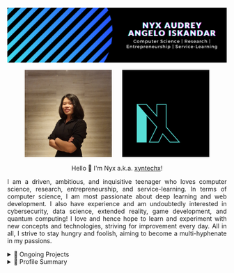 <p align="center">
  <img src="https://github.com/xyntechx/xyntechx/blob/master/nyx-intro.png" alt="Nyx Banner" width="600"/>
</p>

<p align="center">
  <img src="https://github.com/xyntechx/xyntechx/blob/master/nyx.jpg" alt="Nyx" width="200"/>
  &nbsp;&nbsp;&nbsp;&nbsp;
  <a href="https://nxpyre.com/">
    <img src="https://github.com/xyntechx/xyntechx/blob/master/nxpyre.png" alt="NXpyre" width="200"/>
  </a>
</p>

<p align="center">Hello 👋 I'm Nyx a.k.a. <a href="https://xyntechx.com/">xyntechx</a>!</p>

<p align="justify">
I am a driven, ambitious, and inquisitive teenager who loves computer science, research, entrepreneurship, and service-learning. In terms of computer science, I am most passionate about deep learning and web development. I also have experience and am undoubtedly interested in cybersecurity, data science, extended reality, game development, and quantum computing! I love and hence hope to learn and experiment with new concepts and technologies, striving for improvement every day. All in all, I strive to stay hungry and foolish, aiming to become a multi-hyphenate in my passions.
</p>

<details>
  <summary>🚀 Ongoing Projects</summary>
  
  <p align="center">
  <a href="https://github.com/xyntechx/NXpyre">
    <img src="https://github-readme-stats.vercel.app/api/pin/?username=xyntechx&repo=NXpyre&theme=vision-friendly-dark" alt="NXpyre Card" width="300"/>
  </a>
  <br/>
  <a href="https://github.com/xyntechx/TEDxRI">
    <img src="https://github-readme-stats.vercel.app/api/pin/?username=xyntechx&repo=TEDxRI&theme=vision-friendly-dark" alt="TEDxRI Card" width="300"/>
  </a>
</p>
</details>

<details>
  <summary>🔖 Profile Summary</summary>
  
  <p align="center">
  <a href="https://github.com/xyntechx">
    <img src="https://github-readme-stats.vercel.app/api/?username=xyntechx&show_icons=true&include_all_commits=true&theme=vision-friendly-dark" alt="Profile Card" width="300"/>
  </a>
  <br/>
  <a href="https://github.com/xyntechx">
    <img src="https://github-readme-stats.vercel.app/api/top-langs/?username=xyntechx&hide=ShaderLab,HLSL&langs_count=10&layout=compact&theme=vision-friendly-dark" alt="Languages Card" width="300"/>
  </a>
  <br/>
  <a href="https://github.com/xyntechx">
    <img src="https://github-readme-streak-stats.herokuapp.com?user=xyntechx&theme=vision-friendly-dark&stroke=5CB8DD&ring=5CB8DD" alt="Streaks Card" width="300"/>
  </a>
</p>
</details>
